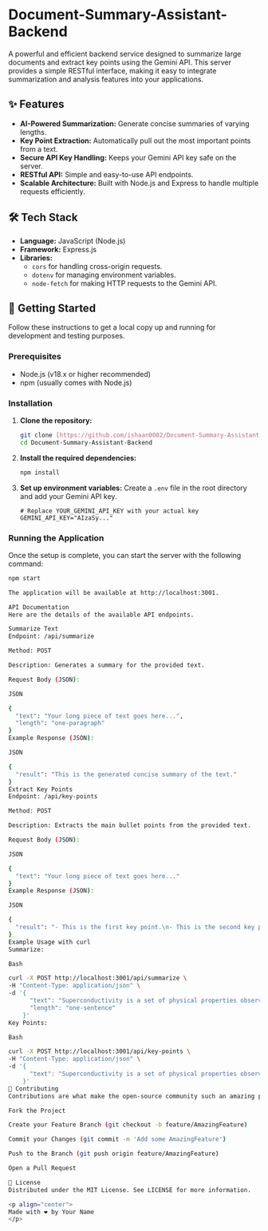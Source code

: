 # Document-Summary-Assistant-Backend

A powerful and efficient backend service designed to summarize large documents and extract key points using the Gemini API. This server provides a simple RESTful interface, making it easy to integrate summarization and analysis features into your applications.

## ✨ Features

-   **AI-Powered Summarization:** Generate concise summaries of varying lengths.
-   **Key Point Extraction:** Automatically pull out the most important points from a text.
-   **Secure API Key Handling:** Keeps your Gemini API key safe on the server.
-   **RESTful API:** Simple and easy-to-use API endpoints.
-   **Scalable Architecture:** Built with Node.js and Express to handle multiple requests efficiently.

## 🛠️ Tech Stack

-   **Language:** JavaScript (Node.js)
-   **Framework:** Express.js
-   **Libraries:**
    -   `cors` for handling cross-origin requests.
    -   `dotenv` for managing environment variables.
    -   `node-fetch` for making HTTP requests to the Gemini API.

## 🚀 Getting Started

Follow these instructions to get a local copy up and running for development and testing purposes.

### Prerequisites

-   Node.js (v18.x or higher recommended)
-   npm (usually comes with Node.js)

### Installation

1.  **Clone the repository:**
    ```sh
    git clone [https://github.com/ishaan0082/Document-Summary-Assistant-Backend.git](https://github.com/ishaan0082/Document-Summary-Assistant-Backend.git)
    cd Document-Summary-Assistant-Backend
    ```

2.  **Install the required dependencies:**
    ```sh
    npm install
    ```

3.  **Set up environment variables:**
    Create a `.env` file in the root directory and add your Gemini API key.
    ```
    # Replace YOUR_GEMINI_API_KEY with your actual key
    GEMINI_API_KEY="AIzaSy..."
    ```

### Running the Application

Once the setup is complete, you can start the server with the following command:

```sh
npm start

The application will be available at http://localhost:3001.

API Documentation
Here are the details of the available API endpoints.

Summarize Text
Endpoint: /api/summarize

Method: POST

Description: Generates a summary for the provided text.

Request Body (JSON):

JSON

{
  "text": "Your long piece of text goes here...",
  "length": "one-paragraph"
}
Example Response (JSON):

JSON

{
  "result": "This is the generated concise summary of the text."
}
Extract Key Points
Endpoint: /api/key-points

Method: POST

Description: Extracts the main bullet points from the provided text.

Request Body (JSON):

JSON

{
  "text": "Your long piece of text goes here..."
}
Example Response (JSON):

JSON

{
  "result": "- This is the first key point.\n- This is the second key point."
}
Example Usage with curl
Summarize:

Bash

curl -X POST http://localhost:3001/api/summarize \
-H "Content-Type: application/json" \
-d '{
      "text": "Superconductivity is a set of physical properties observed in certain materials where electrical resistance vanishes and magnetic flux fields are expelled from the material. Any material exhibiting these properties is a superconductor.",
      "length": "one-sentence"
    }'
Key Points:

Bash

curl -X POST http://localhost:3001/api/key-points \
-H "Content-Type: application/json" \
-d '{
      "text": "Superconductivity is a set of physical properties observed in certain materials where electrical resistance vanishes and magnetic flux fields are expelled from the material. Any material exhibiting these properties is a superconductor."
    }'
🤝 Contributing
Contributions are what make the open-source community such an amazing place to learn, inspire, and create. Any contributions you make are greatly appreciated.

Fork the Project

Create your Feature Branch (git checkout -b feature/AmazingFeature)

Commit your Changes (git commit -m 'Add some AmazingFeature')

Push to the Branch (git push origin feature/AmazingFeature)

Open a Pull Request

📜 License
Distributed under the MIT License. See LICENSE for more information.

<p align="center">
Made with ❤️ by Your Name
</p>

